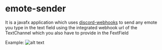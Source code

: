 # emote-sender
It is a javafx application which uses [discord-webhooks](https://github.com/MinnDevelopment/discord-webhooks) to send any emote you type in the text field using the integrated webhook url of the TextChannel which you also have to provide in the FextField

Example:
![alt text](https://www.dropbox.com/s/ikeaon7i0sc98lf/emojiserder.png?raw=1)
